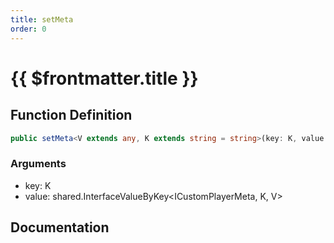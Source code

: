 ```yaml
---
title: setMeta
order: 0
---
```


# {{ $frontmatter.title }}

## Function Definition

```ts
public setMeta<V extends any, K extends string = string>(key: K, value: shared.InterfaceValueByKey<ICustomPlayerMeta, K, V>): void;
```

### Arguments

* key: K
* value: shared.InterfaceValueByKey\<ICustomPlayerMeta, K, V\>

## Documentation

<!--@include: ./parts/setMeta.md-->
